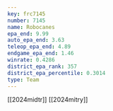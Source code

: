 ```yaml
---
key: frc7145
number: 7145
name: Robocanes
epa_end: 9.99
auto_epa_end: 3.63
teleop_epa_end: 4.89
endgame_epa_end: 1.46
winrate: 0.4286
district_epa_rank: 357
district_epa_percentile: 0.3014
type: Team
---
```

[[2024midtr]]
[[2024mitry]]
